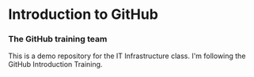 # Introduction to GitHub
### The GitHub training team

This is a demo repository for the IT Infrastructure class.
I'm following the GitHub Introduction Training.
